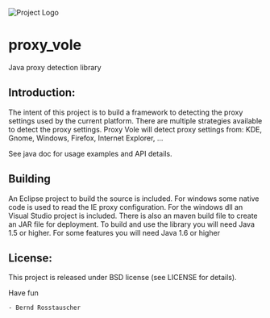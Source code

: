 ![Project Logo](https://github.com/SwissAS/proxy_vole/blob/master/resources/misc/logo.png "Logo")
# proxy_vole
Java proxy detection library


Introduction:
-------------
The intent of this project is to build a framework to detecting the proxy settings
used by the current platform. There are multiple strategies available to detect the 
proxy settings. Proxy Vole will detect proxy settings from: 
KDE, Gnome, Windows, Firefox, Internet Explorer, ...

See java doc for usage examples and API details. 

Building
--------
An Eclipse project to build the source is included. 
For windows some native code is used to read the IE proxy configuration.
For the windows dll an Visual Studio project is included.
There is also an maven build file to create an JAR file for deployment.
To build and use the library you will need Java 1.5 or higher.
For some features you will need Java 1.6 or higher

License:
--------
This project is released under BSD license (see LICENSE for details).

Have fun

	- Bernd Rosstauscher  